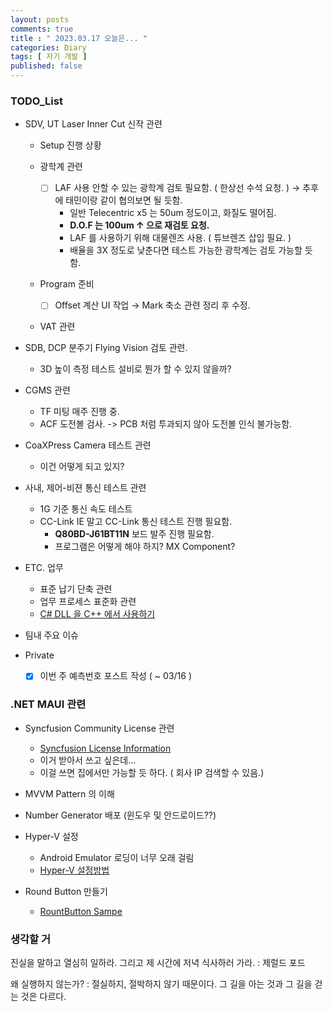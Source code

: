 ```yaml
---
layout: posts
comments: true
title : " 2023.03.17 오늘은... "
categories: Diary
tags: [ 자기 개발 ]
published: false
---
```


### TODO_List

- SDV, UT Laser Inner Cut 신작 관련

  - Setup 진행 상황

  - 광학계 관련
    - [ ] LAF 사용 안할 수 있는 광학계 검토 필요함. ( 한상선 수석 요청. ) → 추후에 태민이랑 같이 협의보면 될 듯함.
      - 일반 Telecentric x5 는 50um 정도이고, 화질도 떨어짐.
      - **D.O.F 는 100um ↑ 으로 재검토 요청.**
      - LAF 를 사용하기 위해 대물렌즈 사용. ( 튜브렌즈 삽입 필요. )
      - 배율을 3X 정도로 낮춘다면 테스트 가능한 광학계는 검토 가능할 듯 함.

  - Program 준비
    - [ ] Offset 계산 UI 작업 → Mark 축소 관련 정리 후 수정.

  - VAT 관련

- SDB, DCP 분주기 Flying Vision 검토 관련.
  - 3D 높이 측정 테스트 설비로 뭔가 할 수 있지 않을까?

- CGMS 관련
  - TF 미팅 매주 진행 중.
  - ACF 도전볼 검사. -> PCB 처럼 투과되지 않아 도전볼 인식 불가능함.

- CoaXPress Camera 테스트 관련
  - 이건 어떻게 되고 있지?

- 사내, 제어-비젼 통신 테스트 관련
  - 1G 기준 통신 속도 테스트
  - CC-Link IE 말고 CC-Link 통신 테스트 진행 필요함.
    - **Q80BD-J61BT11N** 보드 발주 진행 필요함.
    - 프로그램은 어떻게 해야 하지? MX Component?

- ETC. 업무
  - 표준 납기 단축 관련
  - 업무 프로세스 표준화 관련
  - [C# DLL 을 C++ 에서 사용하기](https://developer-joe.tistory.com/141?category=603360)

- 팀내 주요 이슈

- Private
  - [x] 이번 주 예측번호 포스트 작성 ( ~ 03/16 )

### .NET MAUI 관련

- Syncfusion Community License 관련
  - [Syncfusion License Information](https://www.syncfusion.com/sales/communitylicense?question=how-long-are-the-licenses-valid-)
  - 이거 받아서 쓰고 싶은데...
  - 이걸 쓰면 집에서만 가능할 듯 하다. ( 회사 IP 검색할 수 있음.)

- MVVM Pattern 의 이해

- Number Generator 배포 (윈도우 및 안드로이드??)

- Hyper-V 설정
  - Android Emulator 로딩이 너무 오래 걸림
  - [Hyper-V 설정방법](https://learn.microsoft.com/ko-kr/xamarin/android/get-started/installation/android-emulator/hardware-acceleration?tabs=vswin&pivots=windows#hyper-v)

- Round Button 만들기
  - [RountButton Sampe](https://mallibone.com/post/dotnetmaui-countdown-button)

### 생각할 거

진실을 말하고 열심히 일하라. 그리고 제 시간에 저녁 식사하러 가라.
 : 제럴드 포드

왜 실행하지 않는가?
 : 절실하지, 절박하지 않기 때문이다.
   그 길을 아는 것과 그 길을 걷는 것은 다르다.
